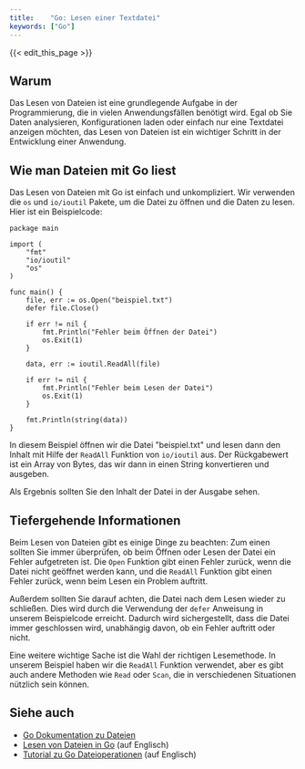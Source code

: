 ```yaml
---
title:    "Go: Lesen einer Textdatei"
keywords: ["Go"]
---
```


{{< edit_this_page >}}

## Warum

Das Lesen von Dateien ist eine grundlegende Aufgabe in der Programmierung, die in vielen Anwendungsfällen benötigt wird. Egal ob Sie Daten analysieren, Konfigurationen laden oder einfach nur eine Textdatei anzeigen möchten, das Lesen von Dateien ist ein wichtiger Schritt in der Entwicklung einer Anwendung.

## Wie man Dateien mit Go liest

Das Lesen von Dateien mit Go ist einfach und unkompliziert. Wir verwenden die `os` und `io/ioutil` Pakete, um die Datei zu öffnen und die Daten zu lesen. Hier ist ein Beispielcode:

```
package main

import (
    "fmt"
    "io/ioutil"
    "os"
)

func main() {
    file, err := os.Open("beispiel.txt")
    defer file.Close()
    
    if err != nil {
        fmt.Println("Fehler beim Öffnen der Datei")
        os.Exit(1)
    }
    
    data, err := ioutil.ReadAll(file)
    
    if err != nil {
        fmt.Println("Fehler beim Lesen der Datei")
        os.Exit(1)
    }
    
    fmt.Println(string(data))
}
```

In diesem Beispiel öffnen wir die Datei "beispiel.txt" und lesen dann den Inhalt mit Hilfe der `ReadAll` Funktion von `io/ioutil` aus. Der Rückgabewert ist ein Array von Bytes, das wir dann in einen String konvertieren und ausgeben.

Als Ergebnis sollten Sie den Inhalt der Datei in der Ausgabe sehen.

## Tiefergehende Informationen

Beim Lesen von Dateien gibt es einige Dinge zu beachten: Zum einen sollten Sie immer überprüfen, ob beim Öffnen oder Lesen der Datei ein Fehler aufgetreten ist. Die `Open` Funktion gibt einen Fehler zurück, wenn die Datei nicht geöffnet werden kann, und die `ReadAll` Funktion gibt einen Fehler zurück, wenn beim Lesen ein Problem auftritt.

Außerdem sollten Sie darauf achten, die Datei nach dem Lesen wieder zu schließen. Dies wird durch die Verwendung der `defer` Anweisung in unserem Beispielcode erreicht. Dadurch wird sichergestellt, dass die Datei immer geschlossen wird, unabhängig davon, ob ein Fehler auftritt oder nicht.

Eine weitere wichtige Sache ist die Wahl der richtigen Lesemethode. In unserem Beispiel haben wir die `ReadAll` Funktion verwendet, aber es gibt auch andere Methoden wie `Read` oder `Scan`, die in verschiedenen Situationen nützlich sein können.

## Siehe auch

- [Go Dokumentation zu Dateien](https://golang.org/pkg/os/#File)
- [Lesen von Dateien in Go](https://www.callicoder.com/golang-read-file/) (auf Englisch)
- [Tutorial zu Go Dateioperationen](https://tutorialedge.net/golang/reading-console-input-golang/) (auf Englisch)